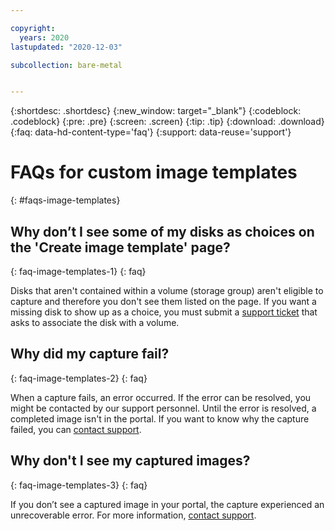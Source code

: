 ```yaml
---

copyright:
  years: 2020
lastupdated: "2020-12-03"

subcollection: bare-metal


---
```


{:shortdesc: .shortdesc}
{:new_window: target="_blank"}
{:codeblock: .codeblock}
{:pre: .pre}
{:screen: .screen}
{:tip: .tip}
{:download: .download}
{:faq: data-hd-content-type='faq'}
{:support: data-reuse='support'}

# FAQs for custom image templates
{: #faqs-image-templates}

## Why don’t I see some of my disks as choices on the 'Create image template' page?
{: faq-image-templates-1}
{: faq}

Disks that aren't contained within a volume (storage group) aren't eligible to capture and therefore you don't see them listed on the page. If you want a missing disk to show up as a choice, you must submit a [support ticket](/docs/get-support?topic=get-support-using-avatar) that asks to associate the disk with a volume.

## Why did my capture fail?
{: faq-image-templates-2}
{: faq}

When a capture fails, an error occurred. If the error can be resolved, you might be contacted by our support personnel. Until the error is resolved, a completed image isn't in the portal. If you want to know why the capture failed, you can [contact support](/docs/get-support?topic=get-support-using-avatar).

## Why don't I see my captured images?
{: faq-image-templates-3}
{: faq}

If you don’t see a captured image in your portal, the capture experienced an unrecoverable error. For more information, [contact support](/docs/get-support?topic=get-support-using-avatar).
